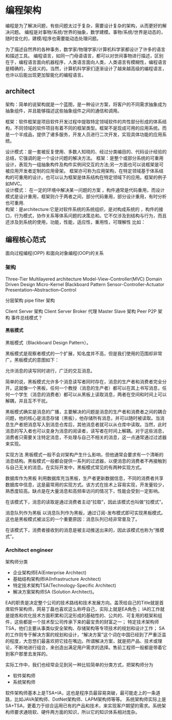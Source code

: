 # 编程架构


编程是为了解决问题，有些问题太过于复杂，需要设计复杂的架构，从而更好的解决问题。
编程是对事物/系统/世界的抽象，数学建模。事物/系统/世界是动态的，随时变化的，建模/程序也需要能动态处理问题。

为了描述自然界的各种事务，数学家/物理学家/计算机科学家都设计了许多的语言和描述工具。
编程语言，如同一门母语语言，都可以对世间事物进行描述，区别在于，编程语言面向机器程序，人类语言面向人类，人类语言有模糊性，编程语言是精确的，无歧义的。当然，计算机科学家们逐渐设计了越来越高级的编程语言，也许以后能出现更加智能化的编程语言。
## architect

架构：简单的说架构就是一个蓝图，是一种设计方案，将客户的不同需求抽象成为抽象组件，并且能够描述这些抽象组件之间的通信和调用。

框架：软件框架是项目软件开发过程中提取特定领域软件的共性部分形成的体系结构，不同领域的软件项目有着不同的框架类型。框架不是现成可用的应用系统。而是一个半成品，提供了诸多服务，开发人员进行二次开发，实现具体功能的应用系统。

设计模式：是一套被反复使用、多数人知晓的、经过分类编目的、代码设计经验的总结，它强调的是一个设计问题的解决方法。
框架：是整个或部分系统的可重用设计，表现为一组抽象构件及构件实例间交互的方法;另一方面也可以说框架是可被应用开发者定制的应用骨架。 框架亦可称为应用架构，在特定领域基于体系结构的可重用的设计。也可以认为框架是体系结构在特定领域下的应用。框架的例子如MVC。     
设计模式： 在一定的环境中解决某一问题的方案 ，构件通常是代码重用，而设计模式是设计重用，框架则介于两者之间，部分代码重用，部分设计重用，有时分析也可重用.     
构架：是architecture:它是对软件系统的系统组织，是对构成系统的 ，构件的接口，行为模式，协作关系等体系问题的决策总和。它不仅涉及到结构与行为，而且还涉及到系统的使用，功能，性能，适应性，重用性，可理解性
比如：


## 编程核心范式

面向过程编程(OPP) 和面向对象编程(OOP)的关系
### 架构

Three-Tier
Multilayered architecture
Model-View-Controller(MVC)
Domain Driven Design
Micro-Kernel
Blackboard Pattern
Sensor-Controller-Actuator
Presentation–Abstraction–Control


分层架构
pipe filter 架构

Client Server 架构
Client Server Broker 代理
Master Slave 架构
Peer P2P 架构
事件总线模式？

#### 黑板模式
黑板模式（Blackboard Design Pattern）。

黑板模式是观察者模式的一个扩展，知名度并不高，但是我们使用的范围却非常广。黑板模式的意图如下：

允许消息的读写同时进行，广泛的交互消息。

简单的说，黑板模式允许多个消息读写者同时存在，消息的生产者和消费者完全分开。这就像一个黑板，任何一个教授（消息的生产者）都可以在其上书写消息，任何一个学生（消息的消费者）都可以从黑板上读取消息，两者在空间和时间上可以解耦，并且互不干扰。

黑板模式确实是消息的广播，主要解决的问题是消息的生产者和消费者之间的耦合问题，他的核心是消息存储（黑板），他存储所有消息，并可以随时被读取。当消息生产者把消息写入到消息仓库后，其他消息者就可以从仓库中读取。当然，此时消息的写入者也可以变身为消息的阅读者，读写者在时间上解耦。对于这些消息，消费者只需要关注特定消息，不处理与自己不相关的消息，这一点通常通过过滤器来实现。

实现方法
黑板模式一般不会对架构产生什么影响，但他通常会要求有一个清晰的消息结构。黑板模式一般都会提供一系列的过滤器，以便消息的消费者不再接触到与自己无关的消息。在实际开发中，黑板模式常见的有两种实现方式。

数据库作为黑板
利用数据库充当黑板，生产者更新数据信息，不同的消费者共享数据库中信息，这是最常用的实现方式。该方式在技术上容易实现，开发量较少，熟悉度较高。缺点是在大量消息和高频率访问的情况下，性能会受到一定影响。

在该模式下，消息的读取是通过消费者主动“拉取”，因此该模式也叫做“拉模式”。

消息队列作为黑板
以消息队列作为黑板，通过订阅-发布模式即可实现黑板模式。这也是黑板模式被淡忘的一个重要原因：消息队列已经非常普及了。

在该模式下，消费者接收到的消息是被主动推送出来的，因此该模式也称为“推模式”。


### Architect engineer

架构师分类
* 企业架构师EA(Enterprise Architect)
* 基础结构架构师IA(Infrastructure Architect)
* 特定技术架构TSA(Technology-Specific Architect)
* 解决方案架构师SA (Solution Architect)。

EA的职责是决定整个公司的技术路线和技术发展方向。盖茨给自己的Title就是首席软件架构师，网易丁磊也喜欢这么称呼自己，实际上就是EA角色；
IA的工作就是提炼和优化技术方面积累和沉淀形成的基础性的、公共的、可复用的框架和组件，这些都是一个技术型公司传承下来的最宝贵的财富之一；
特定技术架构师TSA，他们主要从事类似安全架构、存储架构等专项技术的规划和设计工作；
SA的工作则专于解决方案的规划和设计，“解决方案”这个词在中国已经到了严重泛滥的程度，大忽悠们最喜欢把它挂在嘴边。所谓解决方案，就是把产品、技术或理论，不断地进行组合，来创造出满足用户需求的选择。售前工程师一般都是带着它到客户那里去发挥的。

实际工作中，我们也经常会见到另一种比较简单的分类方式，把架构师分为
* 软件架构师
* 系统架构师

软件架构师基本上是TSA+IA，这也是程序员最容易突破，最可能走上的一条道路，比如JAVA架构师、DotNet架构师、LAPM架构师等等。
系统架构师实际上是SA+TSA，更着力于综合运用已有的产品和技术，来实现客户期望的需求。系统架构师要求通晓软、硬件两方面的知识，所以它的知识体系相对庞杂。
